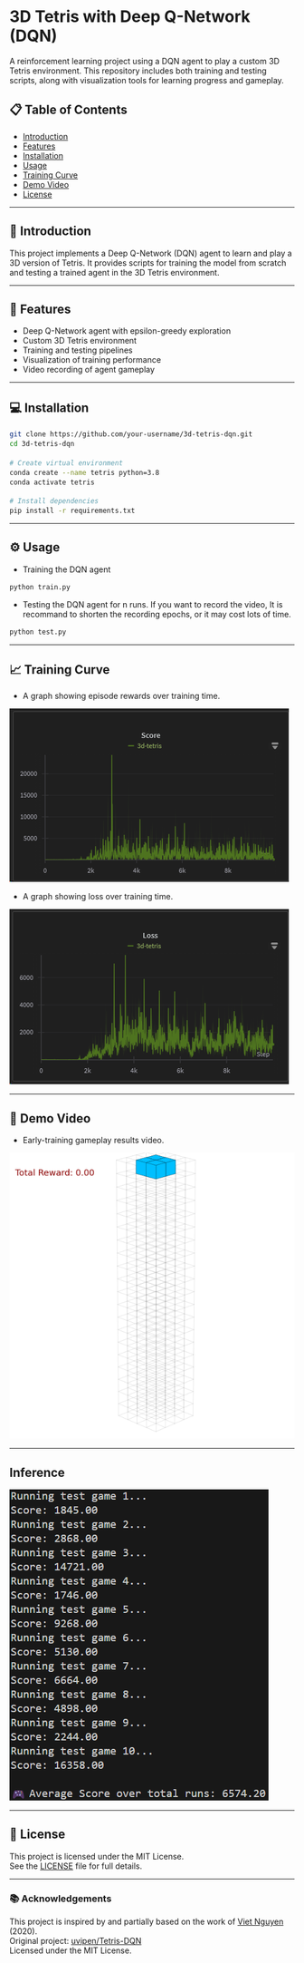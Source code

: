 # 3D Tetris with Deep Q-Network (DQN)

A reinforcement learning project using a DQN agent to play a custom 3D Tetris environment. This repository includes both training and testing scripts, along with visualization tools for learning progress and gameplay.

## 📋 Table of Contents

- [Introduction](#introduction)  
- [Features](#features)  
- [Installation](#installation)  
- [Usage](#usage)  
- [Training Curve](#training-curve)  
- [Demo Video](#demo-video)  
- [License](#license)  

---

## 🧩 Introduction

This project implements a Deep Q-Network (DQN) agent to learn and play a 3D version of Tetris. It provides scripts for training the model from scratch and testing a trained agent in the 3D Tetris environment.

---

## 🚀 Features

- Deep Q-Network agent with epsilon-greedy exploration
- Custom 3D Tetris environment
- Training and testing pipelines
- Visualization of training performance
- Video recording of agent gameplay

---

## 💻 Installation

```bash
git clone https://github.com/your-username/3d-tetris-dqn.git
cd 3d-tetris-dqn

# Create virtual environment
conda create --name tetris python=3.8
conda activate tetris

# Install dependencies
pip install -r requirements.txt

```

---

## ⚙️ Usage

- Training the DQN agent
```bash
python train.py
```

- Testing the DQN agent for n runs. If you want to record the video, It is recommand to shorten the recording epochs, or it may cost lots of time.
```bash
python test.py
```

---

## 📈 Training Curve

- A graph showing episode rewards over training time.

![alt text](./assets/training_score_curve.png)

- A graph showing loss over training time.

![alt text](./assets/training_loss_curve.png)

---

## 🎥 Demo Video

- Early-training gameplay results video.

![Early training gameplay](./assets/output.gif)

---

## Inference
![alt text](./assets/result.png)

---

## 📄 License

This project is licensed under the MIT License.  
See the [LICENSE](LICENSE) file for full details.

---

### 📚 Acknowledgements

This project is inspired by and partially based on the work of [Viet Nguyen](https://github.com/uvipen) (2020).  
Original project: [uvipen/Tetris-DQN](https://github.com/uvipen/Tetris-DQN)  
Licensed under the MIT License.